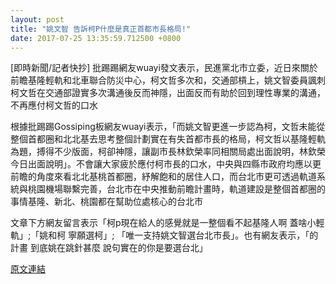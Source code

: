 ```yaml
---
layout: post
title: "姚文智 告訴柯P什麼是真正首都市長格局!"
date: 2017-07-25 13:35:59.712500 +0800
---
```


[即時新聞/記者快抄] 批踢踢網友wuayi發文表示，民進黨北市立委，近日來關於前瞻基隆輕軌和北車聯合防災中心，柯文哲多次和，交通部槓上，姚文智委員諷刺柯文哲在交通部證實多次溝通後反而神隱，出面反而有助於回到理性專業的溝通，不再應付柯文哲的口水

根據批踢踢Gossiping板網友wuayi表示，「而姚文智更進一步認為柯，文哲未能從整個首都圈和北北基去思考整個計劃實在有失首都市長的格局，柯文哲以基隆輕軌為題，搏得不少版面，柯卻神隱，讓副市長林欽榮率同相關局處出面說明，林欽榮今日出面說明」。不會讓大家疲於應付柯市長的口水，中央與四縣市政府均應以更前瞻的角度來看北北基桃首都圈，紓解飽和的居住人口，而台北市更可透過軌道系統與桃園機場聯繫完善，台北市在中央推動前瞻計畫時，軌道建設是整個首都圈的事情基隆、新北、桃園都在幫助位處核心的台北市

文章下方網友留言表示「柯p現在給人的感覺就是一整個看不起基隆人啊 蓋啥小輕軌」;「姚和柯  寧願選柯」; 「唯一支持姚文智選台北市長」。也有網友表示，「的計畫 到底姚在跳針甚麼  說句實在的你是要選台北」

<a href = "https://www.ptt.cc/bbs/Gossiping/M.1500946206.A.D1A.html">原文連結</a>

